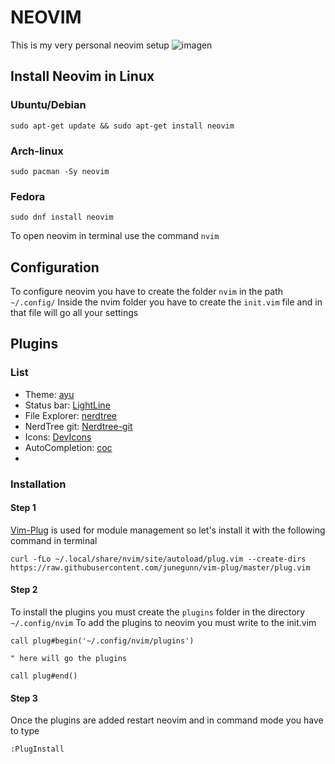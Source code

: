 # NEOVIM
This is my very personal neovim setup
![imagen](https://user-images.githubusercontent.com/71275841/124337574-9459d700-dba3-11eb-89a9-243ce4a13c4a.png)


## Install Neovim in Linux

### Ubuntu/Debian

~~~
sudo apt-get update && sudo apt-get install neovim
~~~

### Arch-linux

~~~
sudo pacman -Sy neovim
~~~

### Fedora

~~~
sudo dnf install neovim
~~~

To open neovim in terminal use the command `nvim`

## Configuration
To configure neovim you have to create the folder `nvim` in the path `~/.config/` 
Inside the nvim folder you have to create the `init.vim` file and in that file will go all your settings

## Plugins
### List
- Theme: [ayu](https://github.com/ayu-theme/ayu-vim)
- Status bar: [LightLine](https://github.com/itchyny/lightline.vim)
- File Explorer: [nerdtree](https://github.com/scrooloose/nerdtree)
- NerdTree git: [Nerdtree-git](https://github.com/Xuyuanp/nerdtree-git-plugin)
- Icons: [DevIcons](https://github.com/ryanoasis/vim-devicons)
- AutoCompletion: [coc](https://github.com/neoclide/coc.nvim)
- 

### Installation

#### Step 1
[Vim-Plug](https://github.com/junegunn/vim-plug) is used for module management so let's install it with the following command in terminal
~~~
curl -fLo ~/.local/share/nvim/site/autoload/plug.vim --create-dirs https://raw.githubusercontent.com/junegunn/vim-plug/master/plug.vim
~~~

#### Step 2

To install the plugins you must create the `plugins` folder in the directory `~/.config/nvim`
To add the plugins to neovim you must write to the init.vim

~~~
call plug#begin('~/.config/nvim/plugins')

" here will go the plugins 

call plug#end()
~~~

#### Step 3
Once the plugins are added restart neovim and in command mode you have to type 

~~~
:PlugInstall
~~~
